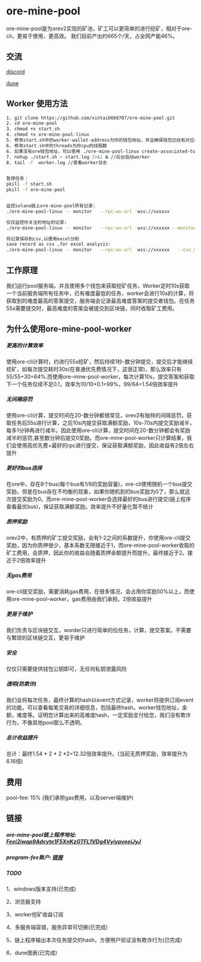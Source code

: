 # ore-mine-pool


ore-mine-pool是为orev2实现的矿池，矿工可以更简单的进行挖矿，相对于ore-cli，更易于使用，更高效。
我们目前产出约665个/天，占全网产能46%。

## 交流

[discord](https://discord.gg/DeATb7MS)

[dune](https://dune.com/oreminepool/ore-mine-pool-dashboard)


## Worker 使用方法

```bash
1. git clone https://github.com/xintai6660707/ore-mine-pool.git
2. cd ore-mine-pool
3. chmod +x start.sh
4. chmod +x ore-mine-pool-linux
5. 修改start.sh中的worker-wallet-address为你的钱包地址，并且确保钱包已经有对应的ore AssociatedToken地址
6. 修改start.sh中的threads为你cpu的线程数
6. 如果没有ore钱包地址，可以使用 ./ore-mine-pool-linux create-associated-token --keypair "你的钱包私钥地址" --priority-fee 20000 创建ore关联账户(你有考虑私钥安全，也可以自己创建)
7. nohup ./start.sh > start.log 2>&1 & //后台启动worker
8. tail -f  worker.log //查看worker日志


暂停任务：
pkill -f start.sh
pkill -f ore-mine-pool


监控solana链上ore-mine-pool所有记录:
./ore-mine-pool-linux -- monitor   --rpc-ws-url  wss://xxxxxx

仅仅监控你关注的地址的记录:
./ore-mine-pool-linux -- monitor   --rpc-ws-url  wss://xxxxxx --monitor-address  your-wallet-address

将记录保存到csv,以便用excel分析
save record as csv ,for excel analysis:
./ore-mine-pool-linux -- monitor   --rpc-ws-url  wss://xxxxxx   --csv_mode
```

## 工作原理
我们运行pool服务端，并且使用多个钱包来获取挖矿任务，Worker定时10s获取一个当前服务端所有任务中，已有难度最低的任务，worker会进行10s的计算，将获取到的难度最高的答案提交，服务端会记录最高难度答案的提交者钱包。在任务55s需要提交时，最高难度的答案会被提交到区块链，同时收取矿工费用。

## 为什么使用ore-mine-pool-worker

##### 更高的计算效率

使用ore-cli计算时，约进行55s挖矿，然后持续1秒-数分钟提交，提交后才能继续挖矿，如每次提交耗时30s(在普通优先费情况下，这很正常)，那么效率只有55/55+30=64%.而使用ore-mine-pool-worker，每次计算10s，提交答案和获取下一个任务仅续不足0.1，效率为10/10+0.1=99%，99/64=1.54倍效率提升

##### 无间隔惩罚

使用ore-cli计算，提交时间在20-数分钟都很常见，orev2有独特的间隔惩罚，获取任务后55s进行计算，之后10s内提交获取满额奖励，10s-70s内提交奖励减半，每多1分钟再进行减半。因此使用ore-cli计算，提交时间在20-数分钟都会有奖励减半的惩罚,甚至数分钟后提交0奖励。而ore-mine-pool-worker只计算结果，我们会使用高优先费+最好的rpc进行提交，保证获取满额奖励，因此收益有2倍左右提升

##### 更好的bus选择

在ore中，存在8个bus(每个bus有1/8的奖励容量)，ore-cli使用随机一个bus提交奖励，但是在bus存在不均衡的现象，如果你随机到的bus奖励为0了，那么就这次提交奖励为0。而ore-mine-pool-worker会选择最好的bus进行提交(链上程序查看最优bus)，保证获取满额奖励。效率提升不好量化暂不统计

##### 质押奖励

orev2中，有质押的矿工提交奖励，会有1-2之间的系数提升，你使用ore-cli提交奖励，因为你质押很少，基本系数无限接近于1，而ore-mine-pool-worker收取的矿工费用，会质押，因此你的收益会随着质押金额提升而提升，最终接近于2。接近于2倍效率提升

##### 无gas费用

ore-cli提交奖励，需要消耗gas费用，在很多情况，会占用你奖励50%以上，而使用ore-mine-pool-worker，gas费用由我们承担。2倍收益提升


##### 更易于维护

我们负责与区块链交互，worder只进行简单的拉任务，计算，提交答案。不需要与繁琐的区块链交互，更易于维护

##### 安全

仅仅只需要提供钱包公钥即可，无任何私钥泄露风险

##### 透明(防欺诈)

我们会将每次任务，最终计算的hash以event方式记录，worker将提供订阅event的功能，可以查看每笔交易的详细信息，包括最终hash，worker钱包地址，金额，难度等。证明您计算出来的高难度hash，一定奖励支付给您，我们没有欺诈行为，不像其他pool那么不透明。

##### 总计收益提升

总计：最终1.54 * 2 * 2 *2=12.32倍效率提升。(当前无质押奖励，效率提升为6.16倍)

## 费用


pool-fee: 15%            (我们承担gas费用，以及server端维护)

## 链接

##### ore-mine-pool链上程序地址: [Feei2iwqp9Adcyte1F5XnKzGTFL1VDg4VyiypvoeiJyJ](https://solscan.io/account/Feei2iwqp9Adcyte1F5XnKzGTFL1VDg4VyiypvoeiJyJ)
##### program-fee账户: [链接](https://solscan.io/account/4756i3S8EPsTvKjVvUaCbP9JF8JpjQW7AmXEZnGeZDhp)


##### TODO

1、windows版本支持(已完成)

2、浏览器支持

3、worker挖矿收益订阅

4、多服务端容错，服务异常可切换(已完成)

5、链上程序输出本次任务提交的hash，方便用户验证没有欺诈行为(已完成)

6、dune图表(已完成)
